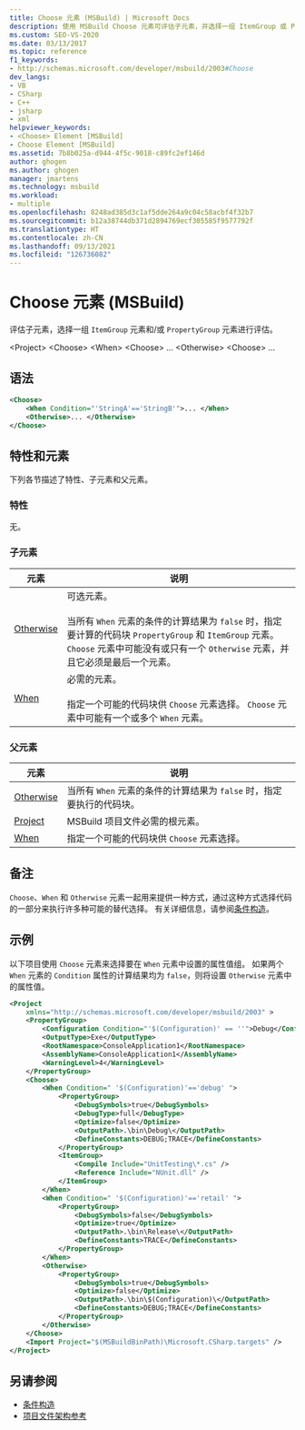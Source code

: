```yaml
---
title: Choose 元素 (MSBuild) | Microsoft Docs
description: 使用 MSBuild Choose 元素可评估子元素，并选择一组 ItemGroup 或 PropertyGroup 元素进行评估。
ms.custom: SEO-VS-2020
ms.date: 03/13/2017
ms.topic: reference
f1_keywords:
- http://schemas.microsoft.com/developer/msbuild/2003#Choose
dev_langs:
- VB
- CSharp
- C++
- jsharp
- xml
helpviewer_keywords:
- <Choose> Element [MSBuild]
- Choose Element [MSBuild]
ms.assetid: 7b8b025a-d944-4f5c-9018-c89fc2ef146d
author: ghogen
ms.author: ghogen
manager: jmartens
ms.technology: msbuild
ms.workload:
- multiple
ms.openlocfilehash: 8248ad385d3c1af5dde264a9c04c58acbf4f32b7
ms.sourcegitcommit: b12a38744db371d2894769ecf305585f9577792f
ms.translationtype: HT
ms.contentlocale: zh-CN
ms.lasthandoff: 09/13/2021
ms.locfileid: "126736082"
---
```

# <a name="choose-element-msbuild"></a>Choose 元素 (MSBuild)

评估子元素，选择一组 `ItemGroup` 元素和/或 `PropertyGroup` 元素进行评估。

 \<Project> \<Choose>
 \<When>
 \<Choose>
... \<Otherwise>
 \<Choose>
...

## <a name="syntax"></a>语法

```xml
<Choose>
    <When Condition="'StringA'=='StringB'">... </When>
    <Otherwise>... </Otherwise>
</Choose>
```

## <a name="attributes-and-elements"></a>特性和元素

 下列各节描述了特性、子元素和父元素。

### <a name="attributes"></a>特性

 无。

### <a name="child-elements"></a>子元素

|元素|说明|
|-------------|-----------------|
|[Otherwise](../msbuild/otherwise-element-msbuild.md)|可选元素。<br /><br /> 当所有 `When` 元素的条件的计算结果为 `false` 时，指定要计算的代码块 `PropertyGroup` 和 `ItemGroup` 元素。 `Choose` 元素中可能没有或只有一个 `Otherwise` 元素，并且它必须是最后一个元素。|
|[When](../msbuild/when-element-msbuild.md)|必需的元素。<br /><br /> 指定一个可能的代码块供 `Choose` 元素选择。 `Choose` 元素中可能有一个或多个 `When` 元素。|

### <a name="parent-elements"></a>父元素

| 元素 | 说明 |
| - | - |
| [Otherwise](../msbuild/otherwise-element-msbuild.md) | 当所有 `When` 元素的条件的计算结果为 `false` 时，指定要执行的代码块。 |
| [Project](../msbuild/project-element-msbuild.md) | MSBuild 项目文件必需的根元素。 |
| [When](../msbuild/when-element-msbuild.md) | 指定一个可能的代码块供 `Choose` 元素选择。 |

## <a name="remarks"></a>备注

 `Choose`、`When` 和 `Otherwise` 元素一起用来提供一种方式，通过这种方式选择代码的一部分来执行许多种可能的替代选择。 有关详细信息，请参阅[条件构造](../msbuild/msbuild-conditional-constructs.md)。

## <a name="example"></a>示例

 以下项目使用 `Choose` 元素来选择要在 `When` 元素中设置的属性值组。 如果两个 `When` 元素的 `Condition` 属性的计算结果均为 `false`，则将设置 `Otherwise` 元素中的属性值。

```xml
<Project
    xmlns="http://schemas.microsoft.com/developer/msbuild/2003" >
    <PropertyGroup>
        <Configuration Condition="'$(Configuration)' == ''">Debug</Configuration>
        <OutputType>Exe</OutputType>
        <RootNamespace>ConsoleApplication1</RootNamespace>
        <AssemblyName>ConsoleApplication1</AssemblyName>
        <WarningLevel>4</WarningLevel>
    </PropertyGroup>
    <Choose>
        <When Condition=" '$(Configuration)'=='debug' ">
            <PropertyGroup>
                <DebugSymbols>true</DebugSymbols>
                <DebugType>full</DebugType>
                <Optimize>false</Optimize>
                <OutputPath>.\bin\Debug\</OutputPath>
                <DefineConstants>DEBUG;TRACE</DefineConstants>
            </PropertyGroup>
            <ItemGroup>
                <Compile Include="UnitTesting\*.cs" />
                <Reference Include="NUnit.dll" />
            </ItemGroup>
        </When>
        <When Condition=" '$(Configuration)'=='retail' ">
            <PropertyGroup>
                <DebugSymbols>false</DebugSymbols>
                <Optimize>true</Optimize>
                <OutputPath>.\bin\Release\</OutputPath>
                <DefineConstants>TRACE</DefineConstants>
            </PropertyGroup>
        </When>
        <Otherwise>
            <PropertyGroup>
                <DebugSymbols>true</DebugSymbols>
                <Optimize>false</Optimize>
                <OutputPath>.\bin\$(Configuration)\</OutputPath>
                <DefineConstants>DEBUG;TRACE</DefineConstants>
            </PropertyGroup>
        </Otherwise>
    </Choose>
    <Import Project="$(MSBuildBinPath)\Microsoft.CSharp.targets" />
</Project>
```

## <a name="see-also"></a>另请参阅

- [条件构造](../msbuild/msbuild-conditional-constructs.md)
- [项目文件架构参考](../msbuild/msbuild-project-file-schema-reference.md)
